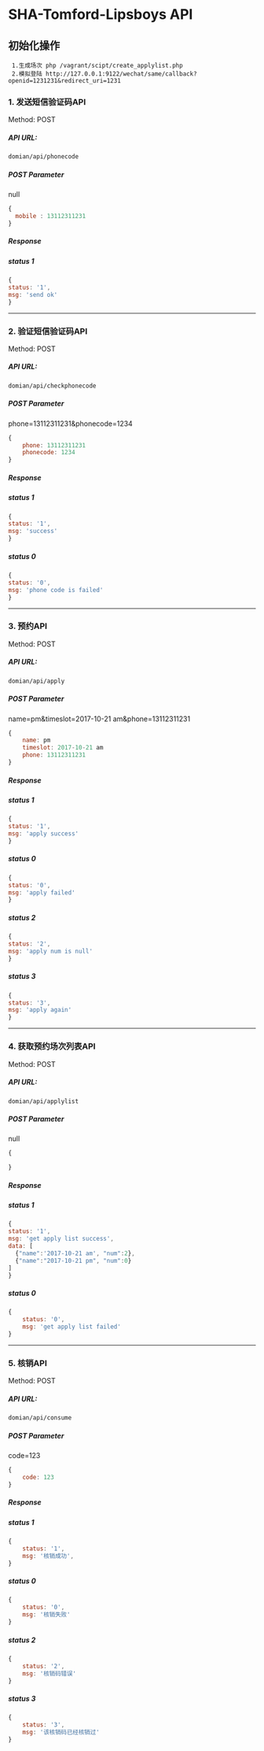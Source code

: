 # SHA-Tomford-Lipsboys API

## 初始化操作
```
 1.生成场次 php /vagrant/scipt/create_applylist.php
 2.模拟登陆 http://127.0.0.1:9122/wechat/same/callback?openid=1231231&redirect_uri=1231
```
### 1. 发送短信验证码API

Method: POST

##### API URL:

```html
domian/api/phonecode
```
##### POST Parameter
null

```javascript
{
  mobile : 13112311231
}
```

##### Response

##### status 1

```javascript
{
status: '1',
msg: 'send ok'
}
```

---

### 2. 验证短信验证码API

Method: POST

##### API URL:

```html
domian/api/checkphonecode
```
##### POST Parameter
phone=13112311231&phonecode=1234

```javascript
{
    phone: 13112311231
    phonecode: 1234
}
```

##### Response

##### status 1

```javascript
{
status: '1',
msg: 'success'
}
```

##### status 0

```javascript
{
status: '0',
msg: 'phone code is failed'
}
```

---

### 3. 预约API

Method: POST

##### API URL:

```html
domian/api/apply
```
##### POST Parameter
name=pm&timeslot=2017-10-21 am&phone=13112311231

```javascript
{
    name: pm
    timeslot: 2017-10-21 am
    phone: 13112311231
}
```

##### Response

##### status 1

```javascript
{
status: '1',
msg: 'apply success'
}
```

##### status 0

```javascript
{
status: '0',
msg: 'apply failed'
}
```

##### status 2

```javascript
{
status: '2',
msg: 'apply num is null'
}
```

##### status 3

```javascript
{
status: '3',
msg: 'apply again'
}
```

---

### 4. 获取预约场次列表API

Method: POST

##### API URL:

```html
domian/api/applylist
```
##### POST Parameter
null

```javascript
{

}
```

##### Response

##### status 1

```javascript
{
status: '1',
msg: 'get apply list success',
data: [
  {"name":'2017-10-21 am', "num":2},
  {"name":"2017-10-21 pm", "num":0}
]
}
```

##### status 0

```javascript
{
	status: '0',
	msg: 'get apply list failed'
}
```
---

### 5. 核销API

Method: POST

##### API URL:

```html
domian/api/consume
```
##### POST Parameter
code=123

```javascript
{
	code: 123
}
```

##### Response

##### status 1

```javascript
{
	status: '1',
	msg: '核销成功',
}
```

##### status 0

```javascript
{
	status: '0',
	msg: '核销失败'
}
```
##### status 2

```javascript
{
	status: '2',
	msg: '核销码错误'
}
```
##### status 3

```javascript
{
	status: '3',
	msg: '该核销码已经核销过'
}
```